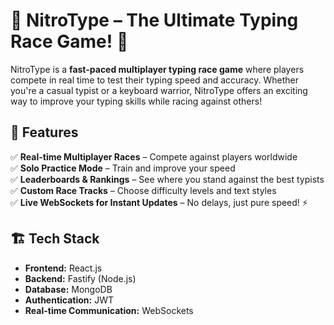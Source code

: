 # 🚀 NitroType – The Ultimate Typing Race Game! 🏁  

NitroType is a **fast-paced multiplayer typing race game** where players compete in real time to test their typing speed and accuracy. Whether you're a casual typist or a keyboard warrior, NitroType offers an exciting way to improve your typing skills while racing against others!  

## 🎯 Features  
✅ **Real-time Multiplayer Races** – Compete against players worldwide  
✅ **Solo Practice Mode** – Train and improve your speed  
✅ **Leaderboards & Rankings** – See where you stand against the best typists  
✅ **Custom Race Tracks** – Choose difficulty levels and text styles  
✅ **Live WebSockets for Instant Updates** – No delays, just pure speed! ⚡ 

## 🏗️ Tech Stack  
- **Frontend:** React.js  
- **Backend:** Fastify (Node.js)  
- **Database:** MongoDB  
- **Authentication:** JWT  
- **Real-time Communication:** WebSockets  
